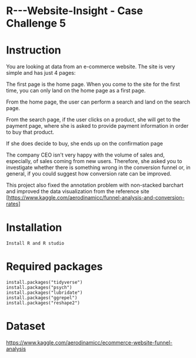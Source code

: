 # R---Website-Insight - Case Challenge 5

# Instruction
You are looking at data from an e-commerce website. The site is very simple and has just 4 pages:

The first page is the home page. When you come to the site for the first time, you can only land on the home page as a first page.

From the home page, the user can perform a search and land on the search page.

From the search page, if the user clicks on a product, she will get to the payment page, where she is asked to provide payment information in order to buy that product.

If she does decide to buy, she ends up on the confirmation page


The company CEO isn't very happy with the volume of sales and, especially, of sales coming from new users. Therefore, she asked you to investigate whether there is something wrong in the conversion funnel or, in general, if you could suggest how conversion rate can be improved.

This project also fixed the annotation problem with non-stacked barchart and improved the data visualization from the reference site [https://www.kaggle.com/aerodinamicc/funnel-analysis-and-conversion-rates]

# Installation
```
Install R and R studio
```

# Required packages
```
install.packages("tidyverse")
install.packages("psych")
install.packages("lubridate") 
install.packages("ggrepel") 
install.packages("reshape2") 
```
# Dataset
https://www.kaggle.com/aerodinamicc/ecommerce-website-funnel-analysis

